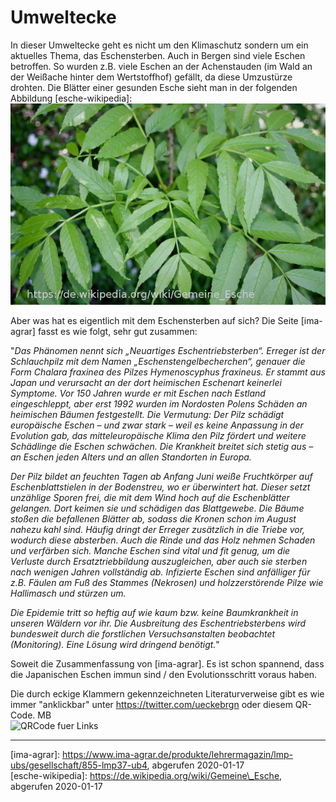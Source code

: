 # Umweltecke

In dieser Umweltecke geht es nicht um den Klimaschutz sondern um ein
aktuelles Thema, das Eschensterben. Auch in Bergen sind
viele Eschen betroffen. So wurden z.B. viele Eschen an der 
Achenstauden (im Wald an der Weißache hinter dem Wertstoffhof) gefällt,
da diese Umzustürze drohten. Die Blätter einer gesunden Esche sieht man in der
folgenden Abbildung \[esche-wikipedia\]:
![Blätter Esche](Fraxinus-excelsior-male-leaves_annotated.JPG)

Aber was hat es eigentlich mit dem Eschensterben auf sich? Die Seite
\[ima-agrar\] fasst es wie folgt, sehr gut zusammen:

"_Das Phänomen nennt sich „Neuartiges Eschentriebsterben“. Erreger ist der
Schlauchpilz mit dem Namen „Eschenstengelbecherchen“, genauer die Form
Chalara fraxinea des Pilzes Hymenoscyphus fraxineus. Er stammt aus Japan
und verursacht an der dort heimischen Eschenart keinerlei Symptome. Vor 150
Jahren wurde er mit Eschen nach Estland eingeschleppt, aber erst 1992
wurden im Nordosten Polens Schäden an heimischen Bäumen festgestellt. Die
Vermutung: Der Pilz schädigt europäische Eschen – und zwar stark – weil es
keine Anpassung in der Evolution gab, das mitteleuropäische Klima den Pilz
fördert und weitere Schädlinge die Eschen schwächen. Die Krankheit breitet
sich stetig aus – an Eschen jeden Alters und an allen Standorten in Europa._
    
_Der Pilz bildet an feuchten Tagen ab Anfang Juni weiße Fruchtkörper auf
Eschenblattstielen in der Bodenstreu, wo er überwintert hat. Dieser setzt
unzählige Sporen frei, die mit dem Wind hoch auf die Eschenblätter
gelangen. Dort keimen sie und schädigen das Blattgewebe. Die Bäume stoßen
die befallenen Blätter ab, sodass die Kronen schon im August nahezu kahl
sind. Häufig dringt der Erreger zusätzlich in die Triebe vor, wodurch diese
absterben. Auch die Rinde und das Holz nehmen Schaden und verfärben sich.
Manche Eschen sind vital und fit genug, um die Verluste durch
Ersatztriebbildung auszugleichen, aber auch sie sterben nach wenigen Jahren
vollständig ab. Infizierte Eschen sind anfälliger für z.B. Fäulen am Fuß
des Stammes (Nekrosen) und holzzerstörende Pilze wie Hallimasch und stürzen
um._
    
_Die Epidemie tritt so heftig auf wie kaum bzw. keine Baumkrankheit in
unseren Wäldern vor ihr. Die Ausbreitung des Eschentriebsterbens wird
bundesweit durch die forstlichen Versuchsanstalten beobachtet (Monitoring).
Eine Lösung wird dringend benötigt._"

Soweit die Zusammenfassung von \[ima-agrar\]. Es ist schon spannend, dass
die Japanischen Eschen immun sind / den Evolutionsschritt voraus haben.

Die durch eckige Klammern gekennzeichneten Literaturverweise gibt es wie
immer "anklickbar" unter https://twitter.com/ueckebrgn oder diesem QR-Code.
MB <br/>
![QRCode fuer Links](ueckebrgn_qr_code.png)

----

\[ima-agrar\]: https://www.ima-agrar.de/produkte/lehrermagazin/lmp-ubs/gesellschaft/855-lmp37-ub4, abgerufen 2020-01-17 <br/>
\[esche-wikipedia\]: https://de.wikipedia.org/wiki/Gemeine\_Esche,
abgerufen 2020-01-17 <br/>

